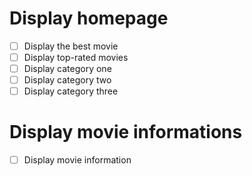 # Display homepage

- [ ] Display the best movie
- [ ] Display top-rated movies
- [ ] Display category one
- [ ] Display category two
- [ ] Display category three

# Display movie informations

- [ ] Display movie information